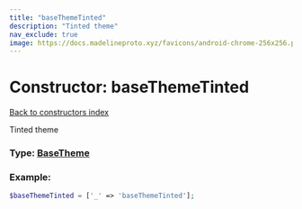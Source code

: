 ```yaml
---
title: "baseThemeTinted"
description: "Tinted theme"
nav_exclude: true
image: https://docs.madelineproto.xyz/favicons/android-chrome-256x256.png
---
```

# Constructor: baseThemeTinted  
[Back to constructors index](index.md)



Tinted theme




### Type: [BaseTheme](../types/BaseTheme.md)


### Example:

```php
$baseThemeTinted = ['_' => 'baseThemeTinted'];
```  

